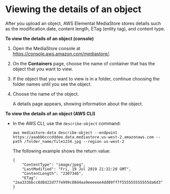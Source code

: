 # Viewing the details of an object<a name="objects-view-details"></a>

After you upload an object, AWS Elemental MediaStore stores details such as the modification date, content length, ETag \(entity tag\), and content type\.

**To view the details of an object \(console\)**

1. Open the MediaStore console at [https://console\.aws\.amazon\.com/mediastore/](https://console.aws.amazon.com/mediastore/)\.

1. On the **Containers** page, choose the name of container that has the object that you want to view\.

1. If the object that you want to view is in a folder, continue choosing the folder names until you see the object\.

1. Choose the name of the object\.

   A details page appears, showing information about the object\.

**To view the details of an object \(AWS CLI\)**
+ In the AWS CLI, use the `describe-object` command:

  ```
  aws mediastore-data describe-object --endpoint https://aaabbbcccdddee.data.mediastore.us-west-2.amazonaws.com --path /folder_name/file1234.jpg --region us-west-2
  ```

  The following example shows the return value:

  ```
  {
      "ContentType": "image/jpeg",
      "LastModified": "Fri, 19 Jul 2019 21:32:20 GMT",
      "ContentLength": "2307346",
      "ETag": "2aa333bbcc8d8d22d777e999c88d4aa9eeeeee4dd89ff7f555555555555da6d3"
  }
  ```